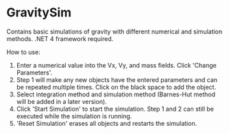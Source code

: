 # GravitySim
Contains basic simulations of gravity with different numerical and simulation methods.
.NET 4 framework required.

How to use:
1. Enter a numerical value into the Vx, Vy, and mass fields. Click 'Change Parameters'.
2. Step 1 will make any new objects have the entered parameters and can be repeated multiple times. Click on the black space to add the object.
3. Select integration method and simulation method (Barnes-Hut method will be added in a later version).
4. Click 'Start Simulation' to start the simulation. Step 1 and 2 can still be executed while the simulation is running.
5. 'Reset Simulation' erases all objects and restarts the simulation.
